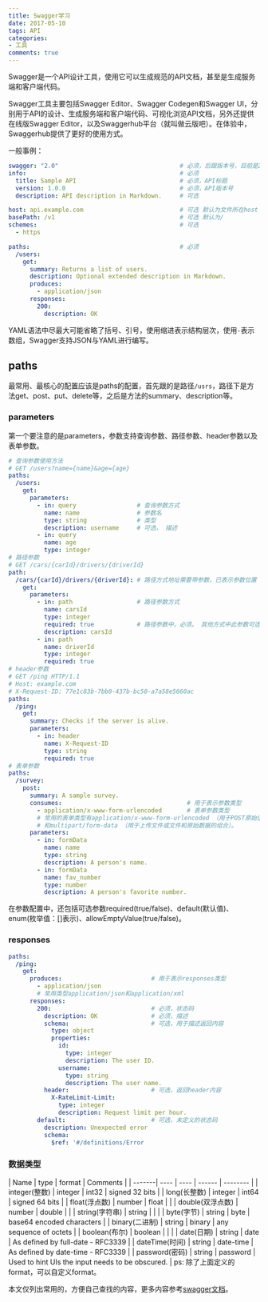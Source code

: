 ```yaml
---
title: Swagger学习
date: 2017-05-10
tags: API
categories:
- 工具
comments: true
---
```


Swagger是一个API设计工具，使用它可以生成规范的API文档，甚至是生成服务端和客户端代码。

Swagger工具主要包括Swagger Editor、Swagger Codegen和Swagger UI，分别用于API的设计、生成服务端和客户端代码、可视化浏览API文档，另外还提供在线版Swagger Editor，以及Swaggerhub平台（就叫做云版吧）。在体验中，Swaggerhub提供了更好的使用方式。

一般事例：
```yaml
swagger: "2.0"                                  # 必须，后跟版本号，目前是2.0
info:                                           # 必须
  title: Sample API                             # 必须，API标题
  version: 1.0.0                                # 必须，API版本号
  description: API description in Markdown.     # 可选

host: api.example.com                           # 可选 默认为文件所在host
basePath: /v1                                   # 可选 默认为/
schemes:                                        # 可选
  - https

paths:                                          # 必须
  /users:
    get:
      summary: Returns a list of users.
      description: Optional extended description in Markdown.
      produces:
        - application/json
      responses:
        200:
          description: OK
```
YAML语法中尽最大可能省略了括号、引号，使用缩进表示结构层次，使用`-`表示数组，Swagger支持JSON与YAML进行编写。

## paths
最常用、最核心的配置应该是paths的配置，首先跟的是路径`/usrs`，路径下是方法get、post、put、delete等，之后是方法的summary、description等。

### parameters
第一个要注意的是parameters，参数支持查询参数、路径参数、header参数以及表单参数。  
```yaml
# 查询参数使用方法
# GET /users?name={name}&age={age}
paths:
  /users:
    get:
      parameters:
        - in: query                 # 查询参数方式
          name: name                # 参数名
          type: string              # 类型
          description: username     # 可选， 描述
        - in: query
          name: age
          type: integer
# 路径参数
# GET /cars/{carId}/drivers/{driverId}
path:
  /cars/{carId}/drivers/{driverId}: # 路径方式地址需要带参数，已表示参数位置
    get:
      parameters:
        - in: path                  # 路径参数方式
          name: carsId
          type: integer
          required: true            # 路径参数中，必须。 其他方式中此参数可选
          description: carsId
        - in: path
          name: driverId
          type: integer
          required: true
# header参数
# GET /ping HTTP/1.1
# Host: example.com
# X-Request-ID: 77e1c83b-7bb0-437b-bc50-a7a58e5660ac
paths:
  /ping:
    get:
      summary: Checks if the server is alive.
      parameters:
        - in: header
          name: X-Request-ID
          type: string
          required: true
# 表单参数
paths:
  /survey:
    post:
      summary: A sample survey.
      consumes:                                   # 用于表示参数类型
        - application/x-www-form-urlencoded       # 表单参数类型
        # 常用的表单类型有application/x-www-form-urlencoded （用于POST原始值和原始值的数组）
        # 和multipart/form-data （用于上传文件或文件和原始数据的组合）。
      parameters:
        - in: formData
          name: name
          type: string
          description: A person's name.
        - in: formData
          name: fav_number
          type: number
          description: A person's favorite number.
```
在参数配置中，还包括可选参数required(true/false)、default(默认值)、enum(枚举值：[]表示)、allowEmptyValue(true/false)。

### responses
```yaml
paths:
  /ping:
    get:
      produces:                         # 用于表示responses类型
        - application/json
        # 常用类型application/json和application/xml
      responses:
        200:                            # 必须，状态码
          description: OK               # 必须，描述
          schema:                       # 可选，用于描述返回内容
            type: object
            properties:
              id:
                type: integer
                description: The user ID.
              username:
                type: string
                description: The user name.
          header:                       # 可选，返回header内容
            X-RateLimit-Limit:
              type: integer
              description: Request limit per hour.
        default:                        # 可选，未定义的状态码
          description: Unexpected error
          schema:
            $ref: '#/definitions/Error
```
### 数据类型
| Name | type | format | Comments |
| -------| ---- | ---- | ------ | -------- |
| integer(整数) | integer | int32 | signed 32 bits |
| long(长整数) | integer | int64 | signed 64 bits |
| float(浮点数) | number | float |  |
| double(双浮点数) | number | double |  | 
| string(字符串) | string |  |  |
| byte(字节) | string | byte | base64 encoded characters |
| binary(二进制) | string | binary | any sequence of octets |
| boolean(布尔) | boolean  |  |  | 
| date(日期) | string | date | As defined by full-date - RFC3339 |
| dateTime(时间) | string | date-time | As defined by date-time - RFC3339 |
| password(密码) | string | password | Used to hint UIs the input needs to be obscured. |
ps: 除了上面定义的format，可以自定义format。

本文仅列出常用的，方便自己查找的内容，更多内容参考[swagger文档](http://swagger.io/docs/specification/what-is-swagger/)。